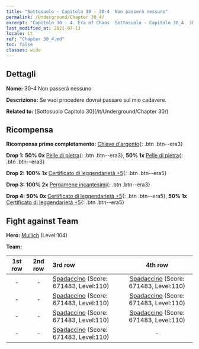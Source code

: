 ```yaml
---
title: "Sottosuolo - Capitolo 30 - 30-4  Non passerà nessuno"
permalink: /Underground/Chapter 30_4/
excerpt: "Capitolo 30 - 4. Era of Chaos  Sottosuolo - Capitolo 30_4. 30-4  Non passerà nessuno"
last_modified_at: 2021-07-13
locale: it
ref: "Chapter 30_4.md"
toc: false
classes: wide
---
```


## Dettagli

 **Nome:** 30-4  Non passerà nessuno

 **Descrizione:**       Se vuoi procedere dovrai passare sul mio cadavere.

 **Related to:** [Sottosuolo Capitolo 30](/it/Underground/Chapter 30/)

## Ricompensa

 **Ricompensa primo completamento:** [Chiave d'argento](/ItemsIT/con_693/){: .btn .btn--era3}

 **Drop 1:** **50% 0x** [Pelle di pietra](/ItemsIT/her_452/){: .btn .btn--era3}, **50% 1x** [Pelle di pietra](/ItemsIT/her_452/){: .btn .btn--era3}

 **Drop 2:** **100% 1x** [Certificato di leggendarietà +5](/ItemsIT/mat_102/){: .btn .btn--era5}

 **Drop 3:** **100% 2x** [Pergamene incantesimi](/ItemsIT/con_694/){: .btn .btn--era3}

 **Drop 4:** **50% 0x** [Certificato di leggendarietà +5](/ItemsIT/mat_102/){: .btn .btn--era5}, **50% 1x** [Certificato di leggendarietà +5](/ItemsIT/mat_102/){: .btn .btn--era5}


## Fight against Team
 **Hero:** [Mullich](/it/heroes/Mullich/) (Level:104)

 **Team:**


  | 1st row | 2nd row | 3rd row | 4th row |
  |:----:|:----:|:----|:----:|
  | - | - | [Spadaccino](/it/units/Swordsman/) (Score: 671483, Level:110)  | [Spadaccino](/it/units/Swordsman/) (Score: 671483, Level:110)  |
  | - | - | [Spadaccino](/it/units/Swordsman/) (Score: 671483, Level:110)  | [Spadaccino](/it/units/Swordsman/) (Score: 671483, Level:110)  |
  | - | - | [Spadaccino](/it/units/Swordsman/) (Score: 671483, Level:110)  | [Spadaccino](/it/units/Swordsman/) (Score: 671483, Level:110)  |
  | - | - | [Spadaccino](/it/units/Swordsman/) (Score: 671483, Level:110)  | - |


